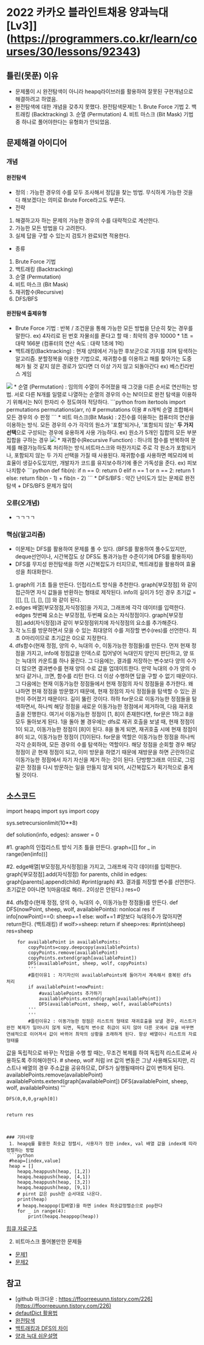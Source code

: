 # 2022 카카오 블라인트채용 양과늑대[Lv3]](https://programmers.co.kr/learn/courses/30/lessons/92343)


## 틀린(못푼) 이유 
* 문제풀이 시 완전탐색이 아니라 heapq라이브러를 활용하여 잘못된 구현개념으로 해결하려고 하였음.
* 완전탐색에 대한 개념을 갖추지 못했다. 완전탐색문제는 1. Brute Force 기법 2. 백트래킹 (Backtracking) 3. 순열 (Permutation) 4. 비트 마스크 (Bit Mask) 기법 중 하나로 풀어야한다는 유형화가 안되었음.

## 문제해결 아이디어

### 개념

#### 완전탐색
* 정의 : 가능한 경우의 수를 모두 조사해서 정답을 찾는 방법. 무식하게 가능한 것을 다 해보겠다는 의미로 Brute Force라고도 부른다.
* 전략 
 1. 해결하고자 하는 문제의 가능한 경우의 수를 대략적으로 계산한다. 
 2. 가능한 모든 방법을 다 고려한다. 
 3. 실제 답을 구할 수 있는지 검토가 완료되면 적용한다.
* 종류
 1. Brute Force 기법
 2. 백트래킹 (Backtracking)
 3. 순열 (Permutation)
 4. 비트 마스크 (Bit Mask)
 5. 재귀함수(Recursive)
 6. DFS/BFS

 
#### 완전탐색 출제유형 
* Brute Force 기법 : 반복 / 조건문을 통해 가능한 모든 방법을 단순히 찾는 경우를 말한다.
 ex) 4자리로 된 번호 자물쇠를 푼다고 할 때 : 최악의 경우 10000 * 1초 = 대략 166분 (컴퓨터의 연산 속도 : 대략 1초에 1억) 
* 백트래킹(Backtracking) : 현재 상태에서 가능한 후보군으로 가지를 치며 탐색하는 알고리즘. 분할정복을 이용한 기법으로, 재귀함수를 이용하고 해를 찾아가는 도중 해가 될 것 같지 않은 경로가 있다면 더 이상 가지 않고 되돌아간다
 ex) 베스킨라빈스 게임
 <img src="https://velog.velcdn.com/images%2Fyesjjin99%2Fpost%2F95e4f926-7417-49b8-9c4d-09adb359a741%2F%EC%BA%A1%EC%B2%982.PNG">
* 순열 (Permutation) :  임의의 수열이 주어졌을 때 그것을 다른 순서로 연산하는 방법. 서로 다른 N개를 일렬로 나열하는 순열의 경우의 수는 N!이므로 완전 탐색을 이용하기 위해서는 N이 한자리 수 정도여야 적당하다.
  ```python
  from itertools import permutations
  permutations(arr, n)  
  # permutations 이용
  # n개씩 순열 조합해서 모든 경우의 수 판정
  ```
* 비트 마스크(Bit Mask) : 2진수를 이용하는 컴퓨터의 연산을 이용하는 방식. 모든 경우의 수가 각각의 원소가 '포함'되거나, '포함되지 않는' <b>두 가지 선택</b>으로 구성되는 경우에 유용하게 사용 가능하다.
 ex) 원소가 5개인 집합의 모든 부분집합을 구하는 경우
 <img src="https://velog.velcdn.com/images%2Fyesjjin99%2Fpost%2Fbe5cdaa1-8755-4ff9-9d8b-01e88805bb2e%2F%EB%8B%A4%EC%9A%B4%EB%A1%9C%EB%93%9C.png">
* 재귀함수(Recursive Function) : 하나의 함수를 반복하여 문제를 해결가능하도록 처리하는 방식.비트마스크와 마찬가지로 주로 각 원소가 포함되거나, 포함되지 않는 두 가지 선택을 가질 때 사용된다. 재귀함수를 사용하면 메모리에 비효율이 생길수도있지만, 개발자가 코드를 유지보수하기에 좋은 가독성을 준다. 
 ex) 피보나치함수
 ```python
 def fib(n):
    if n == 0:
        return 0
    elif n == 1 or n == 2:
        return 1
    else:
        return fib(n - 1) + fib(n - 2)
 ```
* DFS/BFS : 약간 난이도가 있는 문제로 완전탐색 + DFS/BFS 문제가 많이


### 오류(오개념)
* ㄱㄱㄱㄱ 

### 핵심(알고리즘) 
* 이문제는 DFS를 활용하여 문제를 풀 수 있다. (BFS를 활용하여 풀수도있지만, deque선언이나, 시간복잡도 상 DFS도 통과가능한 수준이기에 DFS를 활용하자) 
* DFS를 무지성 완전탐색을 하면 시간복잡도가 터지므로, 백트래킹을 활용하여 효율성을 최대화한다.  
1. graph의 기초 틀을 만든다. 인접리스트 방식을 추천한다. graph[부모정점] 와 같이 접근하면 자식 값들을 반환하는 형태로 제작된다. info의 길이가 5인 경우 초기값 = [[], [], [], [], []] 와 같이 된다.
2. edges 배열[부모정점,자식정점]을 가지고, 그래프에 각각 데이터를 입력한다. edges 첫번째 요소는 부모정점, 두번째 요소는 자식정점이다. graph[부모정점].add(자식정점)과 같이 부모정점위치에 자식정점의 요소를 추가해준다.
3. 각 노드를 방문하면서 모을 수 있는 최대양의 수를 저장할 변수(res)를 선언한다. 최초 0마리이므로 초기값은 0으로 지정한다.
4. dfs함수(현재 정점, 양의 수, 늑대의 수, 이동가능한 정점들)를 만든다. 먼저 현재 정점을 가지고, info에 정점값을 인덱스로 집어넣어 늑대인지 양인지 판단하고, 양 또는 늑대의 카운트를 하나 올린다. 그 다음에는, 결과를 저장하는 변수보다 양의 수가 더 많으면 결과변수를 현재 양의 수로 값을 업데이트한다. 만약 늑대의 수가 양의 수보다 같거나, 크면, 함수를 리턴 한다. 더 이상 수행하면 답을 구할 수 없기 때문이다. 그 다음에는 현재 이동가능한 정점들에서 현재 정점의 자식 정점들을 추가한다. 왜냐하면 현재 정점을 방문했기 때문에, 현재 정점의 자식 정점들을 탐색할 수 있는 권한이 주어졌기 때문이다. 길이 뚫린 것이다. 하하 for문으로 이동가능한 정점들을 탐색하면서, 하나씩 해당 정점을 새로운 이동가능한 정점에서 제거하여, 다음 재귀호출을 진행한다. 여기서 이동가능한 정점이 [1, 8]이 존재한다면, for문은 1하고 8을 모두 돌아보게 된다. 1을 돌아 볼 경우에는 dfs로 재귀 호출을 보낼 때, 현재 정점이 1이 되고, 이동가능한 정점이 [8]이 된다. 8을 돌게 되면, 재귀호출 시에 현재 정점이 8이 되고, 이동가능한 정점이 [1]이된다. for문을 역할은 이동가능한 정점을 하나씩 각각 순회하여, 모든 경우의 수를 탐색하는 역할이다. 해당 정점을 순회할 경우 해당 정점이 곧 현재 정점이 되고, 이미 방문을 하였기 때문에 재방문을 하면 곤란하므로 이동가능한 정점에서 자기 자신을 제거 하는 것이 된다. 단방향그래프 이므로, 그럼 같은 정점을 다시 방문하는 일을 만들지 않게 되어, 시간복잡도가 획기적으로 줄게 될 것이다.

## 소스코드 
import heapq
import sys
import copy

sys.setrecursionlimit(10**8)

def solution(info, edges):
    answer = 0

#1. graph의 인접리스트 방식 기초 틀을 만든다.
    graph=[[] for _ in range(len(info))]

#2. edge배열[부모정점,자식정점]을 가지고, 그래프에 각각 데이터를 입력한다. graph[부모정점].add(자식정점)
    for parents, child in edges:
        graph[parents].append(child)
    #print(graph)
#3. 결과를 저장할 변수를 선언한다. 초기값은 0아니면 1(마음대로 해라.. 2이상은 안된다.)
    res=0
    
#4. dfs함수(현재 정점, 양의 수, 늑대의 수, 이동가능한 정점들)를 만든다. 
    def DFS(nowPoint, sheep, wolf, availablePoints):
        nonlocal res
        if info[nowPoint]==0:
            sheep+=1
        else:
            wolf+=1
            #양보다 늑대의수가 많아지면 return한다. (백트래킹)
            if wolf>=sheep:
                return
        if sheep>res:
            #print(sheep)
            res=sheep        
        
        for availablePoint in availablePoints:
            copyPoints=copy.deepcopy(availablePoints)
            copyPoints.remove(availablePoint)
            copyPoints.extend(graph[availablePoint])
            DFS(availablePoint, sheep, wolf, copyPoints)
            '''
            #틀린이유1 : 자기자신이 availablePoints에 들어가서 계속해서 중복된 dfs 처리 
            if availablePoint!=nowPoint:
                #availablePoints 추가하기
                availablePoints.extend(graph[availablePoint])
                DFS(availablePoint, sheep, wolf, availablePoints)
            '''
            '''
            #틀린이유2 : 이동가능한 정점은 리스트의 형태로 재귀호출을 보낼 경우, 리스트가 완전 복제가 일어나지 않게 되면, 독립적 변수로 취급이 되지 않아 다른 곳에서 값을 바꾸면 연쇄적으로 이어져서 값이 바뀌어 최악의 상황을 초래하게 된다. 항상 배열이나 리스트의 자료형태를
값을 독립적으로 바꾸는 작업을 수행 할 때는, 무조건 복제를 하여 독립적 리스트로써 사용하도록 주의해야한다.
            # sheep, wolf 처럼 int 값의 변동은 그냥 사용해도되지만, 리스트나 배열의 경우 주소값을 공유하므로, DFS가 실행될때마다 값이 변하게 된다.  
            availablePoints.remove(availablePoint)
            availablePoints.extend(graph[availablePoint])
            DFS(availablePoint, sheep, wolf, availablePoints)
            '''
            
            
        
    
    DFS(0,0,0,graph[0])
    

    return res
```


### 기타사항
 1. heapq를 활용한 최솟값 정렬시, 사용자가 정한 index, val 배열 값을 index에 따라 정렬하는 방법
 ```python
 #heap=[index,value]
 heap = []
    heapq.heappush(heap, [1,2])
    heapq.heappush(heap, [4,1])
    heapq.heappush(heap, [3,2])
    heapq.heappush(heap, [9,1])
    # pirnt 값은 push한 순서대로 나온다.
    print(heap)
    # heapq.heappop(힙배열)을 하면 index 최솟값정렬순으로 pop한다 
    for _ in range(4):
        print(heapq.heappop(heap))

 ```
[힙큐 자료구조](https://littlefoxdiary.tistory.com/3)

 2. 비트마스크 풀어볼만한 문제들
  * [문제1](https://dalseoin.tistory.com/entry/%EB%B9%84%ED%8A%B8-%EB%A7%88%EC%8A%A4%ED%81%AC-%EB%AC%B8%EC%A0%9C%EB%93%A4)
  * [문제2](https://ssinee.tistory.com/169)

## 참고
* [github 마크다운 : https://ffoorreeuunn.tistory.com/226](https://ffoorreeuunn.tistory.com/226)
* [defautDict 활용법](https://dongdongfather.tistory.com/69)
* [완전탐색](https://velog.io/@yesjjin99/Algorithm-%EC%99%84%EC%A0%84%ED%83%90%EC%83%89)
* [백트래킹과 DFS의 차이](https://velog.io/@newon-seoul/%EB%AC%B8%EA%B3%BC%EC%83%9D%EC%9D%B4-%EC%A0%81%EC%96%B4%EB%B3%B4%EB%8A%94-%EB%B0%B1%ED%8A%B8%EB%9E%98%ED%82%B9-%EC%9E%AC%EA%B7%80%EC%99%80-DFS-%EB%A5%BC-%EA%B3%81%EB%93%A4%EC%9D%B8)
* [양과 늑대 쉬운설명](https://programmers.co.kr/questions/25736) 
